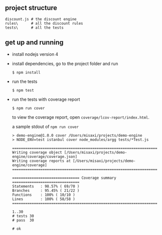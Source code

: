 ## project structure
```
discount.js # the discount engine
rules\      # all the discount rules
tests\      # all the tests
```

## get up and running
- install nodejs version 4
- install dependencies, go to the project folder and run

  ```
  $ npm install
  ```
- run the tests

  ```
  $ npm test
  ```
- run the tests with coverage report

  ```
  $ npm run cover
  ```

  to view the coverage report, open `coverage/lcov-report/index.html`.

  a sample stdout of `npm run cover`
  ```
  > demo-engine@1.0.0 cover /Users/misaxi/projects/demo-engine
  > NODE_ENV=test istanbul cover node_modules/argg tests/*Test.js

  =============================================================================
  Writing coverage object [/Users/misaxi/projects/demo-engine/coverage/coverage.json]
  Writing coverage reports at [/Users/misaxi/projects/demo-engine/coverage]
  =============================================================================

  =============================== Coverage summary ===============================
  Statements   : 98.57% ( 69/70 )
  Branches     : 95.45% ( 21/22 )
  Functions    : 100% ( 10/10 )
  Lines        : 100% ( 58/58 )
  ================================================================================

  1..30
  # tests 30
  # pass  30

  # ok
  ```
